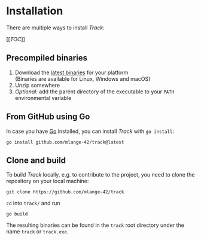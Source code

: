 # Installation

There are multiple ways to install *Track*:

[[_TOC_]]

## Precompiled binaries

1. Download the [latest binaries](https://github.com/mlange-42/track/releases) for your platform  
   (Binaries are available for Linux, Windows and macOS)
2. Unzip somewhere
3. *Optional:* add the parent directory of the executable to your `PATH` environmental variable

## From GitHub using Go

In case you have [Go](https://go.dev/) installed, you can install *Track* with `go install`:

```
go install github.com/mlange-42/track@latest
```

## Clone and build

To build *Track* locally, e.g. to contribute to the project, you need to clone the repository on your local machine:

```
git clone https://github.com/mlange-42/track
```

`cd` into `track/` and run

```
go build
```

The resulting binaries can be found in the `track` root directory under the name `track` or `track.exe`.
